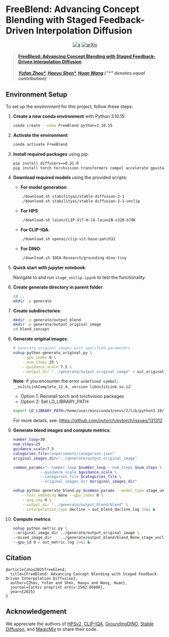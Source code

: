 # FreeBlend: Advancing Concept Blending with Staged Feedback-Driven Interpolation Diffusion

<div align="center">

[![a](https://img.shields.io/badge/Website-FreeBlend-blue)](https://petershen-csworld.github.io/FreeBlend/)
[![arXiv](https://img.shields.io/badge/arXiv-2502.05606-red)](https://arxiv.org/abs/2502.05606)
</div>

> #### [**FreeBlend**: Advancing Concept Blending with Staged Feedback-Driven Interpolation Diffusion](https://arxiv.org/abs/2502.05606)
> ##### [Yufan Zhou*](https://wiserzhou.github.io/), [Haoyu Shen*](https://github.com/), [Huan Wang](https://huanwang.tech/) ("*" denotes equal contribution)



## Environment Setup

To set up the environment for this project, follow these steps:

1. **Create a new conda environment** with Python 3.10.15:
    ```bash
    conda create --name FreeBlend python=3.10.15
    ```
2. **Activate the environment**:
    ```bash
    conda activate FreeBlend
    ```
3. **Install required packages** using pip:
    ```bash
    pip install diffusers==0.31.0
    pip install torch torchvision transformers compel accelerate gpustat matplotlib open-clip-torch clint pycuda einops spacy scipy scikit-learn addict supervision yapf pycocotools jupyter ipywidgets torchmetrics
    ```
4. **Download required models** using the provided scripts:
    - **For model generation**:
        ```bash
        ./download.sh stabilityai/stable-diffusion-2-1
        ./download.sh stabilityai/stable-diffusion-2-1-unclip
        ```
    - **For HPS**:
        ```bash
        ./download.sh laion/CLIP-ViT-H-14-laion2B-s32B-b79K
        ```
    - **For CLIP-IQA**:
        ```bash
        ./download.sh openai/clip-vit-base-patch32
        ```
    - **For DINO**:
        ```bash
        ./download.sh IDEA-Research/grounding-dino-tiny
        ```
5. **Quick start with jupyter notebook**:

    Navigate to and run `stage_unclip.ipynb` to test the functionality.

6. **Create generate directory in parent folder**:
    ```bash
    cd ..
    mkdir -p generate
    ```
7. **Create subdirectories**:
    ```bash
    mkdir -p generate/output_blend
    mkdir -p generate/output_original_image
    cd blend_concept
    ```

8. **Generate original images**:
    ```bash
    # Generate original images with specified parameters
    nohup python generate_original.py \
        --gpu_index 0 \
        --num_steps 25 \
        --guidance_scale 7.5 \
        --output_dir "../generate/output_original_image" > out_original.log 2>&1 &
    ```

    **Note**: If you encounter the error `undefined symbol: __nvJitLinkComplete_12_4, version libnvJitLink.so.12`:
    - Option 1: Reinstall torch and torchvision packages
    - Option 2: Set LD_LIBRARY_PATH:
    ```bash
    export LD_LIBRARY_PATH=/home/user/miniconda3/envs/Z/lib/python3.10/site-packages/nvidia/nvjitlink/lib:$LD_LIBRARY_PATH
    ```
    For more details, see: https://github.com/pytorch/pytorch/issues/131312

9. **Generate blend images and compute metrics**:
    ```bash
    number_loop=30
    num_steps=25
    guidance_scale=7.5
    categories_file="experiments/categories.json"
    original_images_dir="../generate/output_original_image"

    common_params="--number_loop $number_loop --num_steps $num_steps \
                --guidance_scale $guidance_scale \
                --categories_file $categories_file \
                --original_images_dir $original_images_dir"

    nohup python generate_blend.py $common_params --model_type stage_unclip \
        --text_embeding None --gpu_index 0 \
        --avg_img 0 \
        --output_dir "../generate/output_blend/blend" \
        --interpolation_type decline > out_blend_decline.log 2>&1 &
    ```

10. **Compute metrics**:
    ```bash
    nohup python metric.py \
    --original_image_dir ../generate/output_original_image \
    --mixed_image_dir    ../generate/output_blend/blend_None_stage_unclip_unet_decline \
    --gpu_id 0 > out_metric.log 2>&1 &
    ```

## Citation

```
@article{zhou2025freeblend,
  title={FreeBlend: Advancing Concept Blending with Staged Feedback-Driven Interpolation Diffusion},
  author={Zhou, Yufan and Shen, Haoyu and Wang, Huan},
  journal={arXiv preprint arXiv:2502.05606},
  year={2025}
}
```

## Acknowledgement

We appreciate the authors of [HPSv2](https://github.com/tgxs002/HPSv2), [CLIP-IQA](https://github.com/IceClear/CLIP-IQA), [GroundingDINO](https://github.com/IDEA-Research/GroundingDINO), [Stable Diffusion](https://huggingface.co/stabilityai/stable-diffusion-2-1-unclip), and [MagicMix](https://github.com/daspartho/MagicMix) to share their code.
